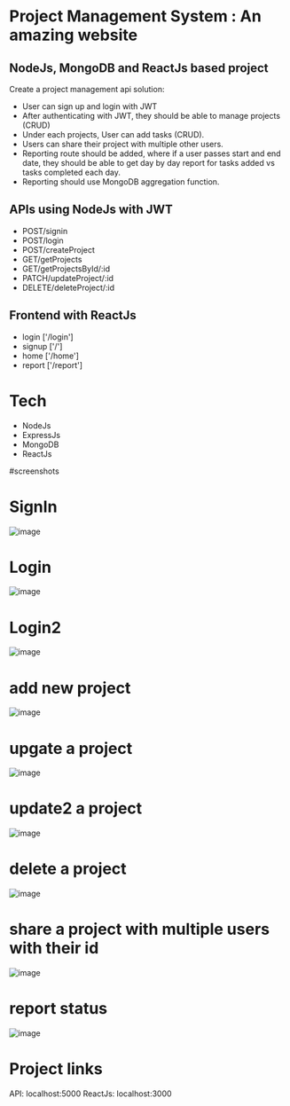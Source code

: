# __Project Management System : An amazing website__
## NodeJs, MongoDB and ReactJs based project
Create a project management api solution:
- User can sign up and login with JWT
- After authenticating with JWT, they should be able to manage projects (CRUD)
- Under each projects, User can add tasks (CRUD).
- Users can share their project with multiple other users.
- Reporting route should be added, where if a user passes start and end date, they should be able to get day by day report for tasks added vs tasks completed each day.
- Reporting should use MongoDB aggregation function.

## APIs using NodeJs with JWT
- POST/signin
- POST/login
- POST/createProject
- GET/getProjects
- GET/getProjectsById/:id
- PATCH/updateProject/:id
- DELETE/deleteProject/:id

## Frontend with ReactJs
- login ['/login']
- signup ['/']
- home ['/home']
- report ['/report']

# Tech
- NodeJs
- ExpressJs
- MongoDB
- ReactJs

#screenshots
# SignIn
![image](https://github.com/Yashaswi-Anand/Project-Management-System/blob/master/screenshots/signup.png)

# Login
![image](https://github.com/Yashaswi-Anand/Project-Management-System/blob/master/screenshots/login.png)

# Login2
![image](https://github.com/Yashaswi-Anand/Project-Management-System/blob/master/screenshots/login2.png)

# add new project
![image](https://github.com/Yashaswi-Anand/Project-Management-System/blob/master/screenshots/added.png)

# upgate a project
![image](https://github.com/Yashaswi-Anand/Project-Management-System/blob/master/screenshots/delete.png)

# update2 a project
![image](https://github.com/Yashaswi-Anand/Project-Management-System/blob/master/screenshots/delete.png)

# delete a project
![image](https://github.com/Yashaswi-Anand/Project-Management-System/blob/master/screenshots/delete.png)

# share a project with multiple users with their id
![image](https://github.com/Yashaswi-Anand/Project-Management-System/blob/master/screenshots/share.png)

# report status
![image](https://github.com/Yashaswi-Anand/Project-Management-System/blob/master/screenshots/report.png)

# Project links
API: localhost:5000
ReactJs: localhost:3000